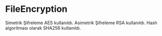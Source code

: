 # FileEncryption
Simetrik Şifreleme AES kullanıldı.
Asimetrik Şifreleme RSA kullanıldı.
Hash algoritması olarak SHA256 kullanıldı.
